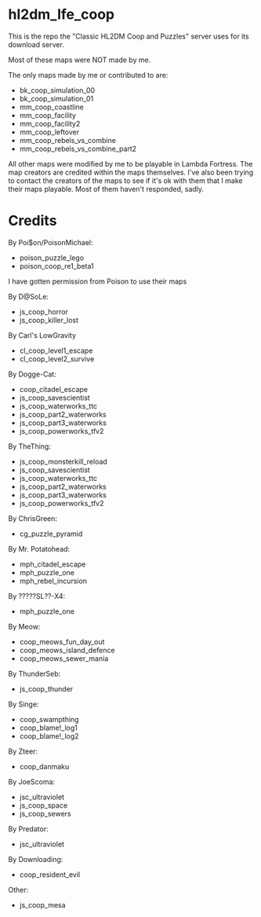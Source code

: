 # hl2dm_lfe_coop

This is the repo the "Classic HL2DM Coop and Puzzles" server uses for its download server.

Most of these maps were NOT made by me.

The only maps made by me or contributed to are:
* bk_coop_simulation_00
* bk_coop_simulation_01
* mm_coop_coastline
* mm_coop_facility
* mm_coop_facility2
* mm_coop_leftover
* mm_coop_rebels_vs_combine
* mm_coop_rebels_vs_combine_part2

All other maps were modified by me to be playable in Lambda Fortress. The map creators are credited within the maps themselves.
I've also been trying to contact the creators of the maps to see if it's ok with them that I make their maps playable. Most of them haven't responded, sadly.
# Credits

By Poi$on/PoisonMichael:
* poison_puzzle_lego
* poison_coop_re1_beta1

I have gotten permission from Poison to use their maps

By D@SoLe:
* js_coop_horror
* js_coop_killer_lost

By Carl's LowGravity
* cl_coop_level1_escape
* cl_coop_level2_survive

By Dogge-Cat:
* coop_citadel_escape
* js_coop_savescientist
* js_coop_waterworks_ttc
* js_coop_part2_waterworks
* js_coop_part3_waterworks
* js_coop_powerworks_tfv2

By TheThing:
* js_coop_monsterkill_reload
* js_coop_savescientist
* js_coop_waterworks_ttc
* js_coop_part2_waterworks
* js_coop_part3_waterworks
* js_coop_powerworks_tfv2

By ChrisGreen:
* cg_puzzle_pyramid

By Mr. Potatohead:
* mph_citadel_escape
* mph_puzzle_one
* mph_rebel_incursion

By ?????SL??-X4:
* mph_puzzle_one

By Meow:
* coop_meows_fun_day_out
* coop_meows_island_defence
* coop_meows_sewer_mania

By ThunderSeb:
* js_coop_thunder

By Singe:
* coop_swampthing
* coop_blame!_log1
* coop_blame!_log2

By Zteer:
* coop_danmaku

By JoeScoma:
* jsc_ultraviolet
* js_coop_space
* js_coop_sewers

By Predator:
* jsc_ultraviolet

By Downloading:
* coop_resident_evil

Other:
* js_coop_mesa
